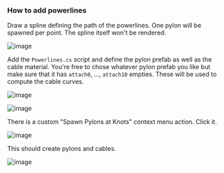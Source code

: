 ### How to add powerlines

Draw a spline defining the path of the powerlines. One pylon will be spawned per point. The spline itself won't be rendered.

![image](https://github.com/user-attachments/assets/1470ddba-8578-47b3-ae6f-fa711d01facc)

Add the `Powerlines.cs` script and define the pylon prefab as well as the cable material. You're free to chose whatever pylon prefab you like but make sure that it has `attach0`, ..., `attach10` empties. These will be used to compute the cable curves.

![image](https://github.com/user-attachments/assets/24f4a0ae-1009-4277-87aa-594cccfc1735)

![image](https://github.com/user-attachments/assets/ede699d6-db32-46c0-be56-ab28c9d5d56d)

There is a custom "Spawn Pylons at Knots" context menu action. Click it.

![image](https://github.com/user-attachments/assets/2b919c90-2016-420f-8182-3725c6ba4aba)

This should create pylons and cables.

![image](https://github.com/user-attachments/assets/fc12fbc9-0419-45d3-9ee9-80f69de048cb)
